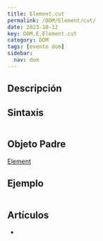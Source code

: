 ```yaml
---
title: Element.cut
permalink: /DOM/Element/cut/
date: 2023-10-12
key: DOM.E.Element.cut
category: DOM
tags: [evento dom]
sidebar:
  nav: dom
---
```


## Descripción


## Sintaxis


```javascript

```


## Objeto Padre


[Element](https://www.w3api.com/DOM/Element/)


## Ejemplo


```javascript

```


## Artículos

- 

